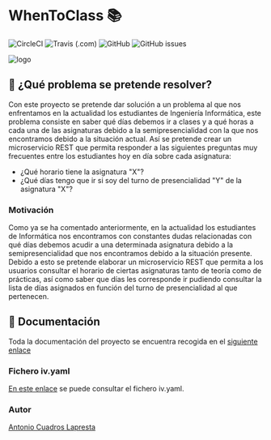 # WhenToClass :books:
![CircleCI](https://img.shields.io/circleci/build/github/antoniocuadros/WhenToClass?label=Build%20CircleCI) ![Travis (.com)](https://img.shields.io/travis/com/antoniocuadros/WhenToClass?label=Build%20Travis) ![GitHub](https://img.shields.io/github/license/antoniocuadros/WhenToClass) ![GitHub issues](https://img.shields.io/github/issues/antoniocuadros/WhenToClass)

![logo](https://github.com/antoniocuadros/WhenToClass/blob/master/docs/logo.jpg)


## :notebook: ¿Qué problema se pretende resolver?
Con este proyecto se pretende dar solución a un problema al que nos enfrentamos en la actualidad los estudiantes de Ingeniería Informática, este problema consiste en saber qué días debemos ir a clases y a qué horas a cada una de las asignaturas debido a la semipresencialidad con la que nos encontramos debido a la situación actual.
Así se pretende crear un microservicio REST que permita responder a las siguientes preguntas muy frecuentes entre los estudiantes hoy en día sobre cada asignatura:
- ¿Qué horario tiene la asignatura "X"?
- ¿Qué días tengo que ir si soy del turno de presencialidad "Y" de la asignatura "X"?

### Motivación
Como ya se ha comentado anteriormente, en la actualidad los estudiantes de Informática nos encontramos con constantes dudas relacionadas con qué días debemos acudir a una determinada asignatura debido a la semipresencialidad que nos encontramos debido a la situación presente. Debido a esto se pretende elaborar un microservicio REST que permita a los usuarios consultar el horario de ciertas asignaturas tanto de teoría como de prácticas, así como saber que días les corresponde ir pudiendo consultar la lista de días asignados en función del turno de presencialidad al que pertenecen.


## :hammer: Documentación
Toda la documentación del proyecto se encuentra recogida en el [siguiente enlace](https://github.com/antoniocuadros/WhenToClass/blob/master/docs/documentacion.md)

### Fichero iv.yaml
[En este enlace](https://github.com/antoniocuadros/WhenToClass/blob/master/iv.yaml) se puede consultar el fichero iv.yaml.

### Autor
[Antonio Cuadros Lapresta](https://github.com/antoniocuadros)

